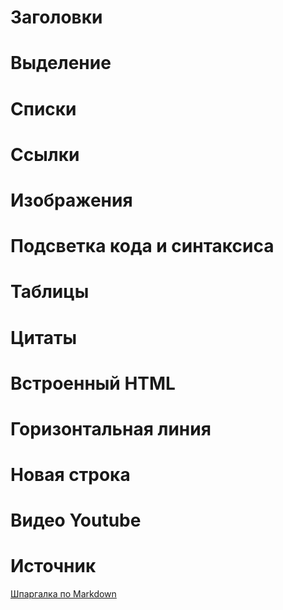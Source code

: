 # Заголовки
# Выделение
# Списки
# Ссылки
# Изображения
# Подсветка кода и синтаксиса
# Таблицы
# Цитаты
# Встроенный HTML
# Горизонтальная линия
# Новая строка
# Видео Youtube
# Источник
[Шпаргалка по Markdown](https://github.com/sandino/Markdown-Cheatsheet)
